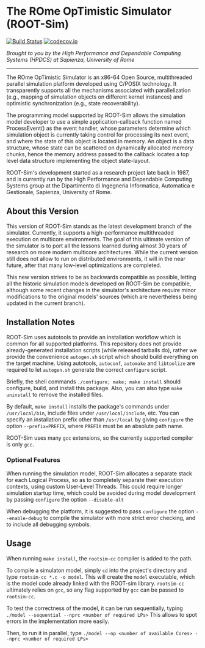 # The ROme OpTimistic Simulator (ROOT-Sim) 

[![Build Status](https://travis-ci.org/HPDCS/ROOT-Sim.svg?branch=master)](https://travis-ci.org/HPDCS/ROOT-Sim)
[![codecov.io](https://codecov.io/gh/HPDCS/ROOT-Sim/branch/master/graphs/badge.svg)](http://codecov.io/github/HPDCS/ROOT-Sim)

*Brought to you by the High Performance and Dependable Computing Systems (HPDCS)
at Sapienza, University of Rome*

----------------------------------------------------------------------------------------

The ROme OpTimistic Simulator is an x86-64 Open Source, multithreaded parallel simulation platform
developed using C/POSIX technology. It transparently supports all the mechanisms associated
with parallelization (e.g., mapping of simulation objects on different kernel instances) and
optimistic synchronization (e.g., state recoverability).

The programming model supported by ROOT-Sim allows the simulation model developer 
to use a simple application-callback function named ProcessEvent() as the event handler,
whose parameters determine which simulation object is currently taking control for
processing its next event, and where the state of this object is located in memory. 
An object is a data structure, whose state can be scattered on dynamically allocated
memory chunks, hence the memory address passed to the callback locates a top level
data structure implementing the object state-layout.

ROOT-Sim's development started as a research project late back in 1987, and is currently
run by the High Performance and Dependable Computing Systems group at the 
Dipartimento di Ingegneria Informatica, Automatica e Gestionale, Sapienza, University of Rome.

## About this Version

This version of ROOT-Sim stands as the latest development branch of the simulator.
Currently, it supports a high-performance multithreaded execution on multicore environments.
The goal of this ultimate version of the simulator is to port all the lessons learned during
almost 30 years of research on more modern multicore architectures. While the current
version still does not allow to run on distributed environments, it will in the near
future, after that many low-level optimizations are completed.

This new version strives to be as backwards compatible as possible, letting all the
historic simulation models developed on ROOT-Sim be compatible, although some
recent changes in the simulator's architecture require minor modifications to
the original models' sources (which are nevertheless being updated in the current branch).

## Installation Notes

ROOT-Sim uses autotools to provide an installation workflow which is
common for all supported platforms. This repository does not provide
already-generated installation scripts (while released tarballs do),
rather we provide the convenience `autogen.sh` script which should
build everything on the target machine. Using autotools, `autoconf`,
`automake` and `libtoolize` are required to let `autogen.sh` generate
the correct `configure` script.

Briefly, the shell commands `./configure; make; make install` should
configure, build, and install this package.
Also, you can also type `make uninstall` to remove the installed files.

By default, `make install` installs the package's commands under
`/usr/local/bin`, include files under `/usr/local/include`, etc.  You
can specify an installation prefix other than `/usr/local` by giving
`configure` the option `--prefix=PREFIX`, where `PREFIX` must be an
absolute path name.

ROOT-Sim uses many `gcc` extensions, so the currently supported
compiler is only `gcc`.


### Optional Features

When running the simulation model, ROOT-Sim allocates a separate
stack for each Logical Process, so as to completely separate
their execution contexts, using custom User-Level Threads.
This could require longer simulation startup
time, which could be avoided during model development by passing
`configure` the option `--disable-ult`

When debugging the platform, it is suggested to pass 
`configure` the option `--enable-debug` to compile the simulator
with more strict error checking, and to include all debugging symbols.


## Usage

When running `make install`, the `rootsim-cc` compiler is added to the path.

To compile a simulaton model, simply `cd` into the project's directory
and type `rootsim-cc *.c -o model`. This will create the `model`
executable, which is the model code already linked with the ROOT-sim library.
`rootsim-cc` ultimately relies on `gcc`, so any flag supported by
`gcc` can be passed to `rootsim-cc`.

To test the correctness of the model, it can be run sequentially, typing
`./model --sequential --nprc <number of required LPs>`
This allows to spot errors in the implementation more easily.

Then, to run it in parallel, type
`./model --np <number of available Cores> --nprc <number of required LPs>`
